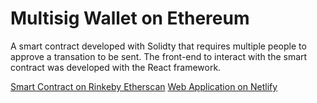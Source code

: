 # Multisig Wallet on Ethereum

A smart contract developed with Solidty that requires multiple people to approve a transation to be sent. The front-end to interact with the smart contract was developed with the React framework.

<a href="https://rinkeby.etherscan.io/address/0xA6c46Cb6DfB5EF9c63800799677ECd99470bF134">Smart Contract on Rinkeby Etherscan</a>
<a href="https://peaceful-albattani-20fec6.netlify.app/">Web Application on Netlify</a>